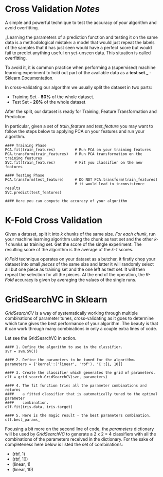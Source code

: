 Cross Validation _Notes_
========================

A simple and powerful technique to test the accuracy of your algorithm and avoid
overfitting.

_Learning the parameters of a prediction function and testing it on the same data
is a methodological mistake: a model that would just repeat the labels of the
samples that it has just seen would have a perfect score but would fail to
predict anything useful on yet-unseen data. This situation is called overfitting.

To avoid it, it is common practice when performing a (supervised) machine learning
experiment to hold out part of the available data as a **test set**._ - [Sklearn Documentation](http://scikit-learn.org/stable/modules/cross_validation.html).

In cross-validating our algorithm we usually split the dataset in two parts:

  * Training Set - **80%** of the whole dataset.
  * Test Set - **20%** of the whole dataset.

After the split, our dataset is ready for Training, Feature Transformation and Prediction.

In particular, given a set of _train_feature_ and _test_feature_ you may want to
follow the steps below to applying PCA on your features and run your algorithm.

    #### Training Phase
    PCA.fit(train_features)         # Run PCA on your training features
    PCA.transform(train_features)   # Run PCA transformation on the training features
    SVC.fit(train_features)         # Fit you classifier on the new features

    #### Testing Phase
    PCA.transform(test_feature)     # DO NOT PCA.transform(train_features)
                                    # it would lead to inconsistence results
    SVC.predict(test_features)

    #### Here you can compute the accuracy of your algorithm

K-Fold Cross Validation
=======================

Given a dataset, split it into _k_ chunks of the same size.
_For each chunk_, run your machine learning algorithm using the chunk as test set
and the other _k-1_ chunks as training set. Get the score of the single experiment.
The resulting score of the algorithm is the average of the _k-1_ scores.

_K-Fold_ technique operates on your dataset as a butcher, it firstly chop your dataset
into small _pieces_ of the same size and latter it will randomly select all but one
piece as training set and the one left as test set. It will then repeat the selection
for all the pieces. At the end of the operation, the _K-Fold_ accuracy is given
by averaging the values of the single runs.

GridSearchVC in Sklearn
=======================

_GridSearchCV_ is a way of systematically working through multiple combinations
of parameter tunes, cross-validating as it goes to determine which tune gives
the best performance of your algorithm. The beauty is that it can work through
many combinations in only a couple extra lines of code.

Let see the GridSearchVC in action.

    #### 1. Define the algorithm to use in the classifier.
    svr = svm.SVC()

    #### 2. Define the parameters to be tuned for the algorithm.
    parameters = {'kernel':('linear', 'rbf'), 'C':[1, 10]}

    #### 3. Create the classifier which generates the grid of parameters.
    clf = grid_search.GridSearchCV(svr, parameters)

    #### 4. The fit function tries all the parameter combinations and returns
    ####    a fitted classifier that is automatically tuned to the optimal parameter
    ####    combination.
    clf.fit(iris.data, iris.target)

    #### 5. Here is the magic result - the best parameters combination.
    clf.best_params_

Focusing a bit more on the second line of code, the _parameters_ dictionary will
be used by _GridSearchVC_ to generate a 2 x 2 = 4 classifiers with all the
combinations of the parameters received in the dictionary.
For the sake of completeness here below is listed the set of combinations:

  * (rbf, 1)
  * (rbf, 10)
  * (linear, 1)
  * (linear, 10)

